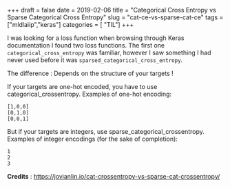 +++
draft = false
date = 2019-02-06
title = "Categorical Cross Entropy vs Sparse Categorical Cross Entropy"
slug = "cat-ce-vs-sparse-cat-ce"
tags = ["mldlaiip","keras"]
categories = [ "TIL"]
+++

I was looking for a loss function when browsing through Keras documentation I found two loss functions.
The first one `categorical_cross_entropy` was familiar, however I saw something I had never used before it was `sparsed_categorical_cross_entropy`.

The difference : Depends on the structure of your targets !

If your targets are one-hot encoded, you have to use categorical_crossentropy.
Examples of one-hot encoding:
```
[1,0,0]
[0,1,0]
[0,0,1]
```
But if your targets are integers, use sparse_categorical_crossentropy.
Examples of integer encodings (for the sake of completion):
```
1
2
3
```

**Credits** : https://jovianlin.io/cat-crossentropy-vs-sparse-cat-crossentropy/